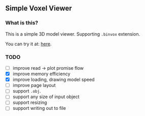 Simple Voxel Viewer
--

### What is this?

This is a simple 3D model viewer. Supporting `.binvox` extension.

You can try it at: [here](https://piyo56.github.io/simple_voxel_viewer/index.html).

### TODO

- [ ] improve read -> plot promise flow
- [x] improve memory efficiency
- [x] improve loading, drawing model speed
- [ ] improve page layout
- [ ] support `.obj`.
- [ ] support any size of input object
- [ ] support resizing
- [ ] support writing out to file
